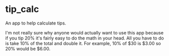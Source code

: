 # tip_calc

An app to help calculate tips.

I'm not really sure why anyone would actually want to use this app because if you tip 20% it's fairly easy to do the math in your head.  All you have to do is take 10% of the total and double it. For example, 10% of $30 is $3.00 so 20% would be $6.00.